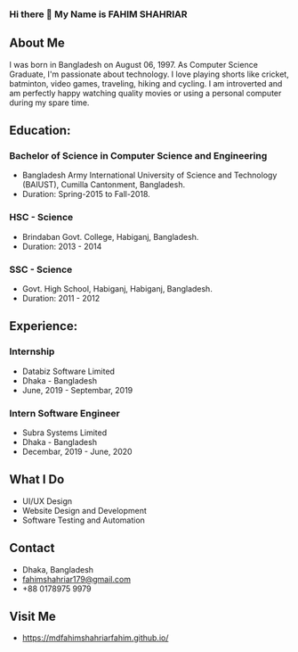 ### Hi there 👋 My Name is FAHIM SHAHRIAR

<!--
**MdFahimShahriarFahim/MdFahimShahriarFahim** is a ✨ _special_ ✨ repository because its `README.md` (this file) appears on your GitHub profile.

Here are some ideas to get you started:

- 🔭 I’m currently working on ...
- 🌱 I’m currently learning ...
- 👯 I’m looking to collaborate on ...
- 🤔 I’m looking for help with ...
- 💬 Ask me about ...
- 📫 How to reach me: ...
- 😄 Pronouns: ...
- ⚡ Fun fact: ...
-->

## About Me
I was born in Bangladesh on August 06, 1997. As Computer Science Graduate, I'm passionate about technology. I love playing shorts like cricket, batminton, video games, traveling, hiking and cycling. I am introverted and am perfectly happy watching quality movies or using a personal computer during my spare time.

## Education:
### Bachelor of Science in Computer Science and Engineering 
- Bangladesh Army International University of Science and Technology (BAIUST), Cumilla Cantonment, Bangladesh. 
- Duration: Spring-2015 to Fall-2018.
### HSC - Science 
- Brindaban Govt. College, Habiganj, Bangladesh. 
- Duration: 2013 - 2014
### SSC - Science 
- Govt. High School, Habiganj, Habiganj, Bangladesh. 
- Duration: 2011 - 2012
## Experience:
### Internship
- Databiz Software Limited
- Dhaka - Bangladesh
- June, 2019 - Septembar, 2019
### Intern Software Engineer
- Subra Systems Limited
- Dhaka - Bangladesh
- Decembar, 2019 - June, 2020

## What I Do
- UI/UX Design
- Website Design and Development
- Software Testing and Automation

## Contact
- Dhaka, Bangladesh
- fahimshahriar179@gmail.com
- +88 0178975 9979

## Visit Me
- https://mdfahimshahriarfahim.github.io/

